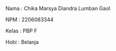 Nama    : Chika Marsya Diandra Lumban Gaol

NPM     : 2206083344

Kelas   : PBP F

Hobi    : Belanja